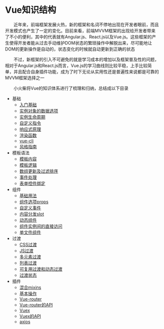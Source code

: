 # Vue知识结构

　　近年来，前端框架发展火热，新的框架和名词不停地出现在开发者眼前，而且开发模式也产生了一定的变化。目前来看，前端MVVM框架的出现给开发者带来了不小的便利，其中的代表就有Angular.js、React.js以及Vue.js。这些框架的产生使得开发者能从过去手动维护DOM状态的繁琐操作中解脱出来，尽可能地让DOM的更新操作是自动的，状态变化的时候就自动更新到正确的状态

　　不过，新框架的引入不可避免的就是学习成本的增加以及框架普及性的问题，相对于Angular.js和React.js而言，Vue.js的学习曲线则比较平稳，上手比较简单，并且配合自身插件功能，成为了时下无论从实用性还是普遍性来说都是可靠的MVVM框架选择之一

　　小火柴将Vue的知识体系进行了梳理和归纳，总结成以下目录


  * 基础
      * [入门基础](base/base.md) 
      * [实例对象的数据选项](base/dataOption.md)
      * [实例生命周期](base/lifecycle.md)
      * [自定义指令](base/customDirectives.md)
      * [响应式原理](base/reactivity.md)
      * [渲染函数](base/renderFunctions.md)
      * [vue-cli](base/vue-cli.md)
      * [风格指南](base/styleGuide.md)
  * 模板语法
      * [模板内容](template/templateContent.md)
      * [模板逻辑](template/templateLogic.md)  
      * [数组更新及过滤排序](template/listRendering.md)
      * [事件处理](template/eventHandling.md)
      * [表单控件绑定](template/formInputBindings.md)
  * 组件
      * [基础用法](components/base.md)
      * [组件选项props](components/props.md)
      * [自定义事件](components/customEvents.md)
      * [内容分发slot](components/slot.md)
      * [动态组件](components/dynamicComponents.md)
      * [组件实例间的直接访问](components/DirectAccess.md)
      * [单文件组件](components/singleFile.md)
  * 过渡
      * [CSS过渡](transition/css.md) 
      * [JS过渡](transition/js.md) 
      * [多元素过渡](transition/elements.md) 
      * [列表过渡](transition/list.md) 
      * [可复用过渡和动态过渡](transition/others.md) 
      * [过渡状态](transition/state.md) 
  * 插件
      * [混合mixins](plug/mixins.md) 
      * [基本操作](plug/base.md) 
      * [Vue-router](plug/Vue-router.md) 
      * [Vue-router的API](plug/Vue-routerAPI.md) 
      * [Vuex](plug/Vuex.md) 
      * [Vuex的API](plug/VuexAPI.md) 
      * [axios](plug/axios.md) 